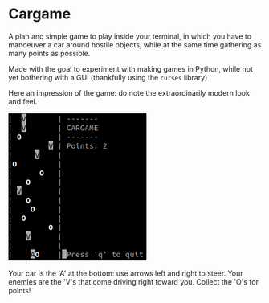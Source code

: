 # Cargame

A plan and simple game to play inside your terminal, in which you have to manoeuver a car around hostile objects, while at the same time gathering as many points as possible.

Made with the goal to experiment with making games in Python, while not yet bothering with a GUI (thankfully using the `curses` library)

Here an impression of the game: do note the extraordinarily modern look and feel.

![Screenshot Cargame](https://raw.githubusercontent.com/jvdouw/fun-scripts/master/cargame/cargame.png)

Your car is the 'A' at the bottom: use arrows left and right to steer. Your enemies are the 'V's that come driving right toward you. Collect the 'O's for points!

